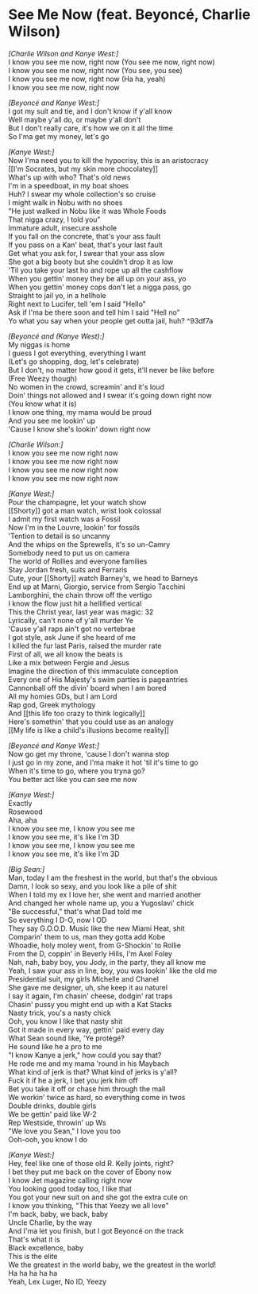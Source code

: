 # See Me Now (feat. Beyoncé, Charlie Wilson)

_[Charlie Wilson and Kanye West:]_  
I know you see me now, right now (You see me now, right now)  
I know you see me now, right now (You see, you see)  
I know you see me now, right now (Ha ha, yeah)  
I know you see me now, right now  

_[Beyoncé and Kanye West:]_  
I got my suit and tie, and I don't know if y'all know  
Well maybe y'all do, or maybe y'all don't  
But I don't really care, it's how we on it all the time  
So I'ma get my money, let's go  

_[Kanye West:]_  
Now I'ma need you to kill the hypocrisy, this is an aristocracy  
[[I'm Socrates, but my skin more chocolatey]]  
What's up with who? That's old news  
I'm in a speedboat, in my boat shoes  
Huh? I swear my whole collection's so cruise  
I might walk in Nobu with no shoes  
"He just walked in Nobu like it was Whole Foods  
That nigga crazy, I told you"  
Immature adult, insecure asshole  
If you fall on the concrete, that's your ass fault  
If you pass on a Kan' beat, that's your last fault  
Get what you ask for, I swear that your ass slow  
She got a big booty but she couldn't drop it as low  
'Til you take your last ho and rope up all the cashflow  
When you gettin' money they be all up on your ass, yo  
When you gettin' money cops don't let a nigga pass, go  
Straight to jail yo, in a hellhole  
Right next to Lucifer, tell 'em I said "Hello"  
Ask if I'ma be there soon and tell him I said "Hell no"  
Yo what you say when your people get outta jail, huh?   ^93df7a

_[Beyoncé and (Kanye West):]_  
My niggas is home  
I guess I got everything, everything I want  
(Let's go shopping, dog, let's celebrate)  
But I don't, no matter how good it gets, it'll never be like before  
(Free Weezy though)  
No women in the crowd, screamin' and it's loud  
Doin' things not allowed and I swear it's going down right now  
(You know what it is)  
I know one thing, my mama would be proud  
And you see me lookin' up  
'Cause I know she's lookin' down right now  

_[Charlie Wilson:]_  
I know you see me now right now  
I know you see me now right now  
I know you see me now right now  
I know you see me now right now  

_[Kanye West:]_  
Pour the champagne, let your watch show  
[[Shorty]] got a man watch, wrist look colossal  
I admit my first watch was a Fossil  
Now I'm in the Louvre, lookin' for fossils  
'Tention to detail is so uncanny  
And the whips on the Sprewells, it's so un-Camry  
Somebody need to put us on camera  
The world of Rollies and everyone families  
Stay Jordan fresh, suits and Ferraris  
Cute, your [[Shorty]] watch Barney's, we head to Barneys  
End up at Marni, Giorgio, service from Sergio Tacchini  
Lamborghini, the chain throw off the vertigo  
I know the flow just hit a hellified vertical  
This the Christ year, last year was magic: 32  
Lyrically, can't none of y'all murder Ye  
'Cause y'all raps ain't got no vertebrae  
I got style, ask June if she heard of me  
I killed the fur last Paris, raised the murder rate  
First of all, we all know the beats is  
Like a mix between Fergie and Jesus  
Imagine the direction of this immaculate conception  
Every one of His Majesty's swim parties is pageantries  
Cannonball off the divin' board when I am bored  
All my homies GDs, but I am Lord  
Rap god, Greek mythology  
And [[this life too crazy to think logically]]  
Here's somethin' that you could use as an analogy  
[[My life is like a child's illusions become reality]]  

_[Beyoncé and Kanye West:]_  
Now go get my throne, 'cause I don't wanna stop  
I just go in my zone, and I'ma make it hot 'til it's time to go  
When it's time to go, where you tryna go?  
You better act like you can see me now  

_[Kanye West:]_  
Exactly  
Rosewood  
Aha, aha  
I know you see me, I know you see me  
I know you see me, it's like I'm 3D  
I know you see me, I know you see me  
I know you see me, it's like I'm 3D  

_[Big Sean:]_  
Man, today I am the freshest in the world, but that's the obvious  
Damn, I look so sexy, and you look like a pile of shit  
When I told my ex I love her, she went and married another  
And changed her whole name up, you a Yugoslavi' chick  
"Be successful," that's what Dad told me  
So everything I D-O, now I OD  
They say G.O.O.D. Music like the new Miami Heat, shit  
Comparin' them to us, man they gotta add Kobe  
Whoadie, holy moley went, from G-Shockin' to Rollie  
From the D, coppin' in Beverly Hills, I'm Axel Foley  
Nah, nah, baby boy, you Jody, in the party, they all know me  
Yeah, I saw your ass in line, boy, you was lookin' like the old me  
Presidential suit, my girls Michelle and Chanel  
She gave me designer, uh, she keep it au naturel  
I say it again, I'm chasin' cheese, dodgin' rat traps  
Chasin' pussy you might end up with a Kat Stacks  
Nasty trick, you's a nasty chick  
Ooh, you know I like that nasty shit  
Got it made in every way, gettin' paid every day  
What Sean sound like, 'Ye protégé?  
He sound like he a pro to me  
"I know Kanye a jerk," how could you say that?  
He rode me and my mama 'round in his Maybach  
What kind of jerk is that? What kind of jerks is y'all?  
Fuck it if he a jerk, I bet you jerk him off  
Bet you take it off or chase him through the mall  
We workin' twice as hard, so everything come in twos  
Double drinks, double girls  
We be gettin' paid like W-2  
Rep Westside, throwin' up Ws  
"We love you Sean," I love you too  
Ooh-ooh, you know I do  

_[Kanye West:]_  
Hey, feel like one of those old R. Kelly joints, right?  
I bet they put me back on the cover of Ebony now  
I know Jet magazine calling right now  
You looking good today too, I like that  
You got your new suit on and she got the extra cute on  
I know you thinking, "This that Yeezy we all love"  
I'm back, baby, we back, baby  
Uncle Charlie, by the way  
And I'ma let you finish, but I got Beyoncé on the track  
That's what it is  
Black excellence, baby  
This is the elite  
We the greatest in the world baby, we the greatest in the world!  
Ha ha ha ha ha  
Yeah, Lex Luger, No ID, Yeezy
